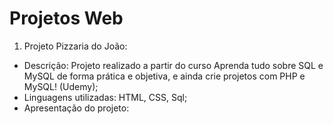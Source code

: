 # Projetos Web

1. Projeto Pizzaria do João:

* Descrição: Projeto realizado a partir do curso Aprenda tudo sobre SQL e MySQL de forma prática e objetiva, e ainda crie projetos com PHP e MySQL! (Udemy);
* Linguagens utilizadas: HTML, CSS, Sql;
* Apresentação do projeto: 
